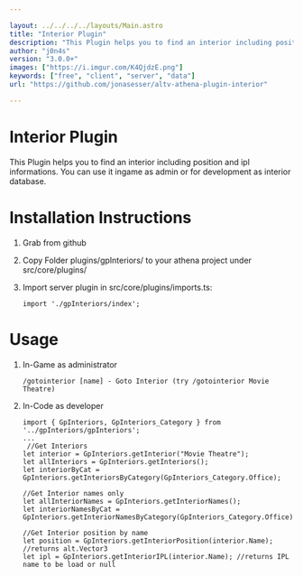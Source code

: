 ```yaml
---

layout: ../../../../layouts/Main.astro
title: "Interior Plugin"
description: "This Plugin helps you to find an interior including position and ipl informations"
author: "j0n4s"
version: "3.0.0+"
images: ["https://i.imgur.com/K4QjdzE.png"]
keywords: ["free", "client", "server", "data"]
url: "https://github.com/jonasesser/altv-athena-plugin-interior"

---
```


# Interior Plugin

This Plugin helps you to find an interior including position and ipl informations.
You can use it ingame as admin or for development as interior database.

# Installation Instructions

1. Grab from github
2. Copy Folder plugins/gpInteriors/ to your athena project under src/core/plugins/
3. Import server plugin in src/core/plugins/imports.ts:

    ```import './gpInteriors/index';```

# Usage

1. In-Game as administrator

    ```/gotointerior [name] - Goto Interior (try /gotointerior Movie Theatre)```

2. In-Code as developer

    ```
    import { GpInteriors, GpInteriors_Category } from '../gpInteriors/gpInteriors';
    ...
     //Get Interiors    
    let interior = GpInteriors.getInterior("Movie Theatre");
    let allInteriors = GpInteriors.getInteriors();
    let interiorByCat = GpInteriors.getInteriorsByCategory(GpInteriors_Category.Office);

    //Get Interior names only
    let allInteriorNames = GpInteriors.getInteriorNames();
    let interiorNamesByCat = GpInteriors.getInteriorNamesByCategory(GpInteriors_Category.Office);

    //Get Interior position by name
    let position = GpInteriors.getInteriorPosition(interior.Name);  //returns alt.Vector3
    let ipl = GpInteriors.getInteriorIPL(interior.Name); //returns IPL name to be load or null
